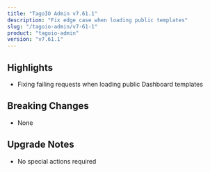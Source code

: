 ```yaml
---
title: "TagoIO Admin v7.61.1"
description: "Fix edge case when loading public templates"
slug: "/tagoio-admin/v7-61-1"
product: "tagoio-admin"
version: "v7.61.1"
---
```


## Highlights

- Fixing failing requests when loading public Dashboard templates

## Breaking Changes

- None

## Upgrade Notes

- No special actions required
